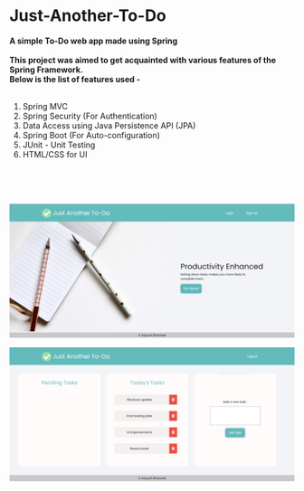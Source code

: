 # Just-Another-To-Do
**A simple To-Do web app made using Spring**
<br>
<br>
**This project was aimed to get acquainted with various features of the Spring Framework.**\
**Below is the list of features used -**
<br>
<br>
1. Spring MVC
2. Spring Security (For Authentication)
3. Data Access using Java Persistence API (JPA)
4. Spring Boot (For Auto-configuration)
5. JUnit - Unit Testing
6. HTML/CSS for UI

<br>
<br>
<br>

![Home page](https://github.com/aayushBhansali/Just-Another-To-Do/blob/main/docs/screenshot1.PNG?raw=True)

![Main page](https://github.com/aayushBhansali/Just-Another-To-Do/blob/main/docs/screenshot2.PNG?raw=True)
